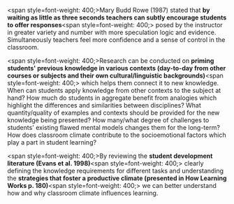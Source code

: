 <span style=font-weight: 400;>Mary Budd Rowe (1987) stated that </span>**by waiting as little as three seconds teachers can subtly encourage students to offer responses**<span style=font-weight: 400;> posed by the instructor in greater variety and number with more speculation logic and evidence. Simultaneously teachers feel more confidence and a sense of control in the classroom.</span>

<span style=font-weight: 400;>Research can be conducted on </span>**priming students' previous knowledge in various contexts (day-to-day from other courses or subjects and their own cultural/linguistic backgrounds)**<span style=font-weight: 400;> which helps them connect it to new knowledge. When can students apply knowledge from other contexts to the subject at hand? How much do students in aggregate benefit from analogies which highlight the differences and similarities between disciplines? What quantity/quality of examples and contexts should be provided for the new knowledge being presented? How many/what degree of challenges to students' existing flawed mental models changes them for the long-term? How does classroom climate contribute to the socioemotional factors which play a part in student learning?</span>

<span style=font-weight: 400;>By reviewing the </span>**student development literature (Evans et al. 1998)**<span style=font-weight: 400;> clearly defining the knowledge requirements for different tasks and understanding the </span>**strategies that foster a productive climate (presented in How Learning Works p. 180)**<span style=font-weight: 400;> we can better understand how and why classroom climate influences learning.</span>